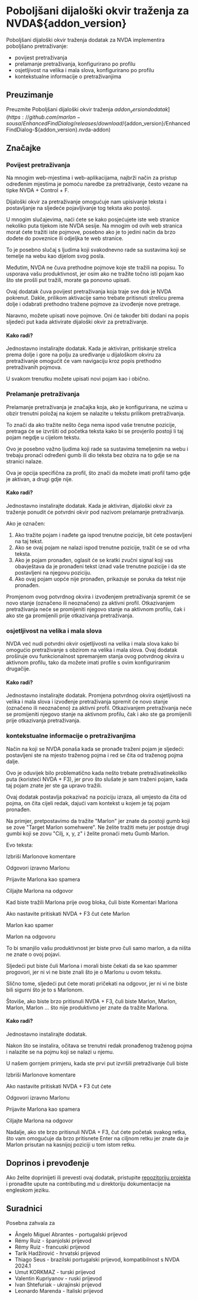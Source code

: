 # Poboljšani dijaloški okvir traženja za NVDA${addon_version}
Poboljšani dijaloški okvir traženja dodatak za NVDA implementira poboljšano pretraživanje:

* povijest pretraživanja
* prelamanje pretraživanja, konfigurirano po profilu
* osjetljivost na velika i mala slova, konfigurirano po profilu
* kontekstualne informacije o pretraživanjima

## Preuzimanje
Preuzmite Poboljšani dijaloški okvir traženja ${addon_version} dodatak](https://github.com/marlon-sousa/EnhancedFindDialog/releases/download/${addon_version}/EnhancedFindDialog-${addon_version}.nvda-addon)

## Značajke

### Povijest pretraživanja
Na mnogim web-mjestima i web-aplikacijama, najbrži način za pristup određenim mjestima je pomoću naredbe za pretraživanje, često vezane na tipke NVDA + Control + F.

Dijaloški okvir za pretraživanje omogućuje nam upisivanje teksta i postavljanje na sljedeće pojavljivanje tog teksta ako postoji.

U mnogim slučajevima, naći ćete se kako posjećujete iste web stranice nekoliko puta tijekom iste NVDA sesije. Na mnogim od ovih web stranica morat ćete tražiti iste pojmove, posebno ako je to jedini način da brzo dođete do poveznice ili odjeljka te web stranice.

To je posebno slučaj s ljudima koji svakodnevno rade sa sustavima koji se temelje na webu kao dijelom svog posla.

Međutim, NVDA ne čuva prethodne pojmove koje ste tražili na popisu. To usporava vašu produktivnost, jer osim ako ne tražite točno isti pojam kao što ste prošli put tražili, morate ga ponovno upisati.

Ovaj dodatak čuva povijest pretraživanja koja traje sve dok je NVDA pokrenut. Dakle, prilikom aktivacije samo trebate pritisnuti strelicu prema dolje i odabrati prethodno tražene pojmove za izvođenje nove pretrage.

Naravno, možete upisati nove pojmove. Oni će također biti dodani na popis sljedeći put kada aktivirate dijaloški okvir za pretraživanje.

#### Kako radi?

Jednostavno instalirajte dodatak. Kada je aktiviran, pritiskanje strelica prema dolje i gore na polju za uređivanje u dijaloškom okviru za pretraživanje omogućit će vam navigaciju kroz popis prethodno pretraživanih pojmova.

U svakom trenutku možete upisati novi pojam kao i obično.

### Prelamanje pretraživanja

Prelamanje pretraživanja je značajka koja, ako je konfigurirana, ne uzima u obzir trenutni položaj na kojem se nalazite u tekstu prilikom pretraživanja.

To znači da ako tražite nešto čega nema ispod vaše trenutne pozicije, pretraga će se izvršiti od početka teksta kako bi se provjerilo postoji li taj pojam negdje u cijelom tekstu.

Ovo je posebno važno ljudima koji rade sa sustavima temeljenim na webu i trebaju pronaći određeni gumb ili dio teksta bez obzira na to gdje se na stranici nalaze.

Ova je opcija specifična za profil, što znači da možete imati profil tamo gdje je aktivan, a drugi gdje nije.

#### Kako radi?

Jednostavno instalirajte dodatak. Kada je aktiviran, dijaloški okvir za traženje ponudit će potvrdni okvir pod nazivom prelamanje pretraživanja.

Ako je označen:

1. Ako tražite pojam i nađete ga ispod trenutne pozicije, bit ćete postavljeni na taj tekst.
2. Ako se ovaj pojam ne nalazi ispod trenutne pozicije, tražit će se od vrha teksta.
3. Ako je pojam pronađen, oglasit će se kratki zvučni signal koji vas obavještava da je pronađeni tekst iznad vaše trenutne pozicije i da ste postavljeni na njegovu poziciju.
4. Ako ovaj pojam uopće nije pronađen, prikazuje se poruka da tekst nije pronađen.

Promjenom ovog potvrdnog okvira i izvođenjem pretraživanja spremit će se novo stanje (označeno ili neoznačeno) za aktivni profil. Otkazivanjem pretraživanja neće se promijeniti njegovo stanje na aktivnom profilu, čak i ako ste ga promijenili prije otkazivanja pretraživanja.

### osjetljivost na velika i mala slova

NVDA već nudi potvrdni okvir osjetljivosti na velika i mala slova kako bi omogućio pretraživanje s obzirom na velika i mala slova. Ovaj dodatak proširuje ovu funkcionalnost spremanjem stanja ovog potvrdnog okvira u aktivnom profilu, tako da možete imati profile s ovim konfiguriranim drugačije.

#### Kako radi?

Jednostavno instalirajte dodatak. Promjena potvrdnog okvira osjetljivosti na velika i mala slova i izvođenje pretraživanja spremit će novo stanje (označeno ili neoznačeno) za aktivni profil. Otkazivanjem pretraživanja neće se promijeniti njegovo stanje na aktivnom profilu, čak i ako ste ga promijenili prije otkazivanja pretraživanja.

### kontekstualne informacije o pretraživanjima

Način na koji se NVDA ponaša kada se pronađe traženi pojam je sljedeći: postavljeni ste na mjesto traženog pojma i red se čita od traženog pojma dalje.

Ovo je oduvijek bilo problematično kada nešto trebate pretraživati ​​nekoliko puta (koristeći NVDA + F3), jer prvo što slušate je sam traženi pojam, kada taj pojam znate jer ste ga upravo tražili.

Ovaj dodatak postavlja pokazivač na poziciju izraza, ali umjesto da čita od pojma, on čita cijeli redak, dajući vam kontekst u kojem je taj pojam pronađen.

Na primjer, pretpostavimo da tražite "Marlon" jer znate da postoji gumb koji se zove "Target Marlon somehwere". Ne želite tražiti metu jer postoje drugi gumbi koji se zovu "Cilj, x, y, z" i želite pronaći metu Gumb Marlon.

Evo teksta:

Izbriši Marlonove komentare

Odgovori izravno Marlonu

Prijavite Marlona kao spamera

Ciljajte Marlona na odgovor

Kad biste tražili Marlona prije ovog bloka, čuli biste
Komentari Marlona

Ako nastavite pritiskati NVDA + F3 čut ćete
Marlon

Marlon kao spamer

Marlon na odgovoru

To bi smanjilo vašu produktivnost jer biste prvo čuli samo marlon, a da ništa ne znate o ovoj pojavi.

Sljedeći put biste čuli Marlona i morali biste čekati da se kao spammer progovori, jer ni vi ne biste znali što je o Marlonu u ovom tekstu.

Slično tome, sljedeći put ćete morati pričekati na odgovor, jer ni vi ne biste bili sigurni što je to s Marlonom.

Štoviše, ako biste brzo pritisnuli NVDA + F3, čuli biste Marlon, Marlon, Marlon, Marlon ... što nije produktivno jer znate da tražite Marlona.

#### Kako radi?

Jednostavno instalirajte dodatak.

Nakon što se instalira, očitava se trenutni redak pronađenog traženog pojma i nalazite se na pojmu koji se nalazi u njemu.

U našem gornjem primjeru, kada ste prvi put izvršili pretraživanje čuli biste

Izbriši Marlonove komentare

Ako nastavite pritiskati NVDA + F3 čut ćete

Odgovori izravno Marlonu

Prijavite Marlona kao spamera

Ciljajte Marlona na odgovor

Nadalje, ako ste brzo pritisnuli NVDA + F3, čut ćete početak svakog retka, što vam omogućuje da brzo pritisnete Enter na ciljnom retku jer znate da je Marlon prisutan na kasnijoj poziciji u tom istom retku.

## Doprinos i prevođenje

Ako želite doprinijeti ili prevesti ovaj dodatak, pristupite [repozitoriju projekta](https://github.com/marlon-sousa/EnhancedFindDialog) i pronađite upute na contributing.md u direktoriju dokumentacije na engleskom jeziku.

## Suradnici

Posebna zahvala za

* Ângelo Miguel Abrantes - portugalski prijevod
* Rémy Ruiz - španjolski prijevod
* Rémy Ruiz - francuski prijevod
* Tarik Hadžirović - hrvatski prijevod
* Thiago Seus - brazilski portugalski prijevod, kompatibilnost s NVDA 2024.1
* Umut KORKMAZ - turski prijevod
* Valentin Kupriyanov - ruski prijevod
* Ivan Shtefuriak - ukrajinski prijevod
* Leonardo Marenda - Italiski prijevod
